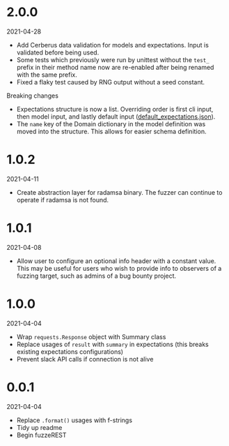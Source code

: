 # 2.0.0

2021-04-28

- Add Cerberus data validation for models and expectations. Input
  is validated before being used.
- Some tests which previously were run by unittest without the
  `test_` prefix in their method name now are re-enabled after
  being renamed with the same prefix.
- Fixed a flaky test caused by RNG output without a seed constant.

Breaking changes

- Expectations structure is now a list. Overriding order is
  first cli input, then model input, and lastly default input
  ([default_expectations.json](fuzzerest/models/default_expectations.json)).
- The `name` key of the Domain dictionary in the model definition
  was moved into the structure. This allows for easier schema
  definition.

# 1.0.2

2021-04-11

- Create abstraction layer for radamsa binary. The fuzzer can continue
  to operate if radamsa is not found.

# 1.0.1

2021-04-08

- Allow user to configure an optional info header with a constant value.
  This may be useful for users who wish to provide info to observers of
  a fuzzing target, such as admins of a bug bounty project.

# 1.0.0

2021-04-04

- Wrap `requests.Response` object with Summary class
- Replace usages of `result` with `summary` in expectations
  (this breaks existing expectations configurations)
- Prevent slack API calls if connection is not alive

# 0.0.1

2021-04-04

- Replace `.format()` usages with f-strings
- Tidy up readme
- Begin fuzzeREST
